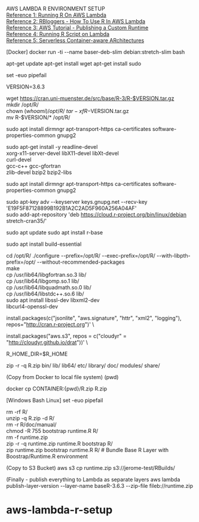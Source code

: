 
AWS LAMBDA R ENVIRONMENT SETUP\
[Reference 1: Running R On AWS Lambda](https://medium.com/bakdata/running-r-on-aws-lambda-9d40643551a6)\
[Reference 2: RBloggers - How To Use R In AWS Lambda](https://www.r-bloggers.com/how-to-use-r-in-aws-lambda/)\
[Reference 3: AWS Tutorial - Publishing a Custom Runtime](https://docs.aws.amazon.com/lambda/latest/dg/runtimes-walkthrough.html) \
[Reference 4: Running R Script on Lambda](https://medium.com/veltra-engineering/running-r-script-on-aws-lambda-custom-runtime-3a87403dcb) \
[Reference 5: Serverless Container-aware ARchitectures](https://github.com/grycap/scar/tree/master/examples/r)

[Docker]
docker run -ti --name baser-deb-slim debian:stretch-slim bash

apt-get update
apt-get install wget
apt-get install sudo

set -euo pipefail

VERSION=3.6.3

wget https://cran.uni-muenster.de/src/base/R-3/R-$VERSION.tar.gz  \
mkdir /opt/R/     \
chown $(whoami) /opt/R/   \
tar -xf R-$VERSION.tar.gz  \
mv R-$VERSION/* /opt/R/


sudo apt install dirmngr apt-transport-https ca-certificates software-properties-common gnupg2  

sudo apt-get install -y readline-devel \
xorg-x11-server-devel libX11-devel libXt-devel \
curl-devel \
gcc-c++ gcc-gfortran \
zlib-devel bzip2 bzip2-libs

sudo apt install dirmngr apt-transport-https ca-certificates software-properties-common gnupg2

sudo apt-key adv --keyserver keys.gnupg.net --recv-key 'E19F5F87128899B192B1A2C2AD5F960A256A04AF' \
sudo add-apt-repository 'deb https://cloud.r-project.org/bin/linux/debian stretch-cran35/'

sudo apt update
sudo apt install r-base

sudo apt install build-essential

cd /opt/R/
./configure --prefix=/opt/R/ --exec-prefix=/opt/R/ --with-libpth-prefix=/opt/ --without-recommended-packages  \
make   \
cp /usr/lib64/libgfortran.so.3 lib/  \
cp /usr/lib64/libgomp.so.1 lib/      \
cp /usr/lib64/libquadmath.so.0 lib/  \
cp /usr/lib64/libstdc++.so.6 lib/    \
sudo apt install libssl-dev libxml2-dev  \
libcurl4-openssl-dev


install.packages(c("jsonlite", "aws.signature", "httr", "xml2", "logging"), repos="http://cran.r-project.org")'  \

install.packages("aws.s3", repos = c("cloudyr" = "http://cloudyr.github.io/drat"))' \

R_HOME_DIR=$R_HOME

zip -r -q R.zip bin/ lib/ lib64/ etc/ library/ doc/ modules/ share/

(Copy from Docker to local file system)
(pwd)

docker cp CONTAINER:{pwd}/R.zip R.zip

[Windows Bash Linux]
set -euo pipefail

rm -rf R/    \
unzip -q R.zip -d R/  \
rm -r R/doc/manual/   \
chmod -R 755 bootstrap runtime.R R/     \
rm -f runtime.zip     \
zip -r -q runtime.zip runtime.R bootstrap R/   \
zip runtime.zip bootstrap runtime.R R/   # Bundle Base R Layer with Boostrap/Runtime.R environment

(Copy to S3 Bucket)
aws s3 cp runtime.zip s3://jerome-test/RBuilds/

(Finally - publish everything to Lambda as separate layers
aws lambda publish-layer-version --layer-name baseR-3.6.3 --zip-file fileb://runtime.zip
	
	
# aws-lambda-r-setup

